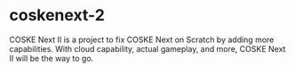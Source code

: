 # coskenext-2
COSKE Next II is a project to fix COSKE Next on Scratch by adding more capabilities. With cloud capability, actual gameplay, and more, COSKE Next II will be the way to go.
